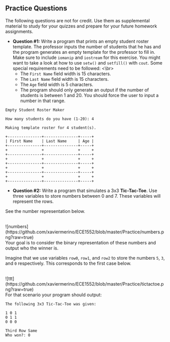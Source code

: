 ## Practice Questions
The following questions are not for credit. Use them as supplemental material to study for your quizzes and prepare for your future homework assignments.

* **Question #1:** Write a program that prints an empty student roster template. The professor inputs the number of students that he has and the program generates an empty template for the professor to fill in. Make sure to include `iomanip` and `iostream` for this exercise. You might want to take a look at how to use `setw()` and `setfill()` with `cout`. Some special requirements need to be followed: <\br>
  * The `First Name` field width is 15 characters.
  * The `Last Name` field width is 15 characters.
  * The `Age` field width is 5 characters.
  * The program should only generate an output if the number of students is between 1 and 20. You should force the user to input a number in that range.

```
Empty Student Roster Maker

How many students do you have (1-20): 4

Making template roster for 4 student(s).

+---------------+---------------+-----+
| First Name    | Last Name     | Age |
+---------------+---------------+-----+
+               +               +     +
+---------------+---------------+-----+
+               +               +     +
+---------------+---------------+-----+
+               +               +     +
+---------------+---------------+-----+
+               +               +     +
+---------------+---------------+-----+
```

* **Question #2:** Write a program that simulates a 3x3 **Tic-Tac-Toe**. Use three variables to store numbers between 0 and 7. These variables will represent the rows.

See the number representation below.

<br>
![numbers](https://github.com/xaviermerino/ECE1552/blob/master/Practice/numbers.png?raw=true)

<br>
Your goal is to consider the binary representation of these numbers and output who the winner is.

Imagine that we use variables `row0`, `row1`, and `row2` to store the numbers `5`, `3`, and `0` respectively. This corresponds to the first case below.

<br>
![ttt](https://github.com/xaviermerino/ECE1552/blob/master/Practice/tictactoe.png?raw=true)

<br>
For that scenario your program should output:

```
The following 3x3 Tic-Tac-Toe was given:

1 0 1
0 1 1
0 0 0

Third Row Same
Who won?: 0
```
